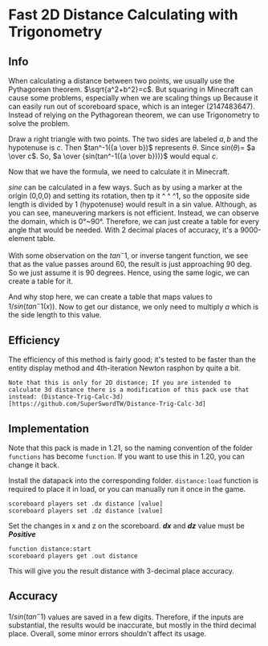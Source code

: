 Fast 2D Distance Calculating with Trigonometry
====================
## Info
When calculating a distance between two points, we usually use the Pythagorean theorem. $\sqrt{a^2+b^2}=c$.
But squaring in Minecraft can cause some problems, especially when we are scaling things up
Because it can easily run out of scoreboard space, which is an integer (2147483647).
Instead of relying on the Pythagorean theorem, we can use Trigonometry to solve the problem.

Draw a right triangle with two points. The two sides are labeled $a,b$ and the hypotenuse is $c$. Then $tan^-1({a \over b})$ represents $θ$. Since $sin(θ)$= $a \over c$.
So, $a \over {sin(tan^-1({a \over b}))}$ would equal $c$.

Now that we have the formula, we need to calculate it in Minecraft.

$sine$ can be calculated in a few ways. Such as by using a marker at the origin (0,0,0) and setting its rotation, then tp it ^ ^ ^1, so the opposite side length is divided by 1 (hypotenuse)
would result in a sin value. Although, as you can see, maneuvering markers is not efficient. Instead, we can observe the domain, which is 0°~90°. Therefore, we can just create a table for every angle that would be needed. With 2 decimal places of accuracy, it's a 9000-element table.

With some observation on the $tan^-1$, or inverse tangent function, we see that as the value passes around 60, the result is just approaching 90 deg. So we just assume it is 90 degrees.
Hence, using the same logic, we can create a table for it.

And why stop here, we can create a table that maps values to $1/sin(tan^-1(x))$. Now to get our distance, we only need to multiply $a$ which is the side length to this value.

## Efficiency

The efficiency of this method is fairly good; it's tested to be faster than the entity display method and 4th-iteration Newton rasphon by quite a bit.

`Note that this is only for 2D distance; If you are intended to calculate 3d distance there is a modification of this pack use that instead: (Distance-Trig-Calc-3d)[https://github.com/SuperSwordTW/Distance-Trig-Calc-3d] `

## Implementation
Note that this pack is made in 1.21, so the naming convention of the folder `functions` has become `function`. If you want to use this in 1.20, you can change it back.

Install the datapack into the corresponding folder.
`distance:load` function is required to place it in load, or you can manually run it once in the game.
```
scoreboard players set .dx distance [value]
scoreboard players set .dz distance [value]
```
Set the changes in x and z on the scoreboard.
***dx*** and ***dz*** value must be ***Positive***
```
function distance:start
scoreboard players get .out distance
```
This will give you the result distance with 3-decimal place accuracy.

## Accuracy
$1/sin(tan^-1)$ values are saved in a few digits. Therefore, if the inputs are substantial, the results would be inaccurate, but mostly in the third decimal place.
Overall, some minor errors shouldn't affect its usage.
